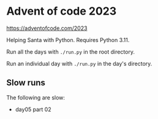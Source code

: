 # Advent of code 2023

<https://adventofcode.com/2023>

Helping Santa with Python. Requires Python 3.11.

Run all the days with `./run.py` in the root directory.

Run an individual day with `./run.py` in the day's directory.

## Slow runs

The following are slow:

- day05 part 02
